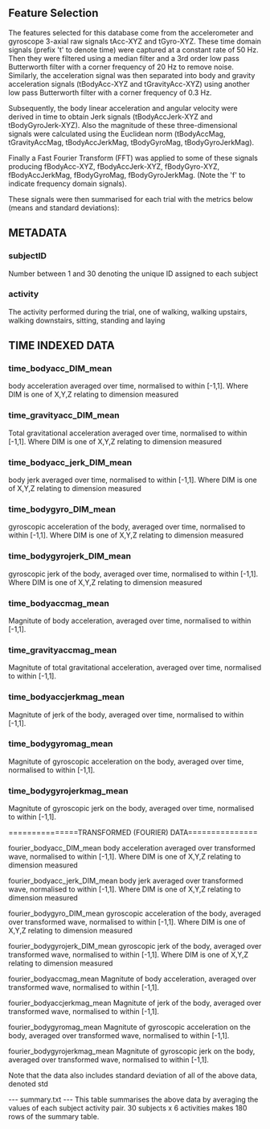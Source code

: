 ## Feature Selection 

The features selected for this database come from the accelerometer and gyroscope 3-axial raw signals tAcc-XYZ and tGyro-XYZ. These time domain signals (prefix 't' to denote time) were captured at a constant rate of 50 Hz. Then they were filtered using a median filter and a 3rd order low pass Butterworth filter with a corner frequency of 20 Hz to remove noise. Similarly, the acceleration signal was then separated into body and gravity acceleration signals (tBodyAcc-XYZ and tGravityAcc-XYZ) using another low pass Butterworth filter with a corner frequency of 0.3 Hz. 

Subsequently, the body linear acceleration and angular velocity were derived in time to obtain Jerk signals (tBodyAccJerk-XYZ and tBodyGyroJerk-XYZ). Also the magnitude of these three-dimensional signals were calculated using the Euclidean norm (tBodyAccMag, tGravityAccMag, tBodyAccJerkMag, tBodyGyroMag, tBodyGyroJerkMag). 

Finally a Fast Fourier Transform (FFT) was applied to some of these signals producing fBodyAcc-XYZ, fBodyAccJerk-XYZ, fBodyGyro-XYZ, fBodyAccJerkMag, fBodyGyroMag, fBodyGyroJerkMag. (Note the 'f' to indicate frequency domain signals). 


These signals were then summarised for each trial with the metrics below (means and standard deviations):

## METADATA

### subjectID
Number between 1 and 30 denoting the unique ID assigned to each subject
### activity
The activity performed during the trial, one of walking, walking upstairs, walking downstairs, sitting, standing and laying
	
## TIME INDEXED DATA	
### time_bodyacc_DIM_mean
body acceleration averaged over time, normalised to within [-1,1]. Where DIM is one of X,Y,Z relating to dimension measured

### time_gravityacc_DIM_mean
Total gravitational acceleration averaged over time, normalised to within [-1,1]. Where DIM is one of X,Y,Z relating to dimension measured

### time_bodyacc_jerk_DIM_mean
body jerk averaged over time, normalised to within [-1,1]. Where DIM is one of X,Y,Z relating to dimension measured

### time_bodygyro_DIM_mean
gyroscopic acceleration of the body, averaged over time, normalised to within [-1,1]. Where DIM is one of X,Y,Z relating to dimension measured

### time_bodygyrojerk_DIM_mean
gyroscopic jerk of the body, averaged over time, normalised to within [-1,1]. Where DIM is one of X,Y,Z relating to dimension measured

### time_bodyaccmag_mean
Magnitute of body acceleration, averaged over time, normalised to within [-1,1].

### time_gravityaccmag_mean
Magnitute of total gravitational acceleration, averaged over time, normalised to within [-1,1].
	
### time_bodyaccjerkmag_mean
Magnitute of jerk of the body, averaged over time, normalised to within [-1,1].

### time_bodygyromag_mean
Magnitute of gyroscopic acceleration on the body, averaged over time, normalised to within [-1,1].

### time_bodygyrojerkmag_mean
Magnitute of gyroscopic jerk on the body, averaged over time, normalised to within [-1,1].
	
	
===============TRANSFORMED (FOURIER) DATA===============

fourier_bodyacc_DIM_mean
	body acceleration averaged over transformed wave, normalised to within [-1,1]. Where DIM is one of X,Y,Z relating to dimension measured

fourier_bodyacc_jerk_DIM_mean
	body jerk averaged over transformed wave, normalised to within [-1,1]. Where DIM is one of X,Y,Z relating to dimension measured

fourier_bodygyro_DIM_mean
	gyroscopic acceleration of the body, averaged over transformed wave, normalised to within [-1,1]. Where DIM is one of X,Y,Z relating to dimension measured

fourier_bodygyrojerk_DIM_mean
	gyroscopic jerk of the body, averaged over transformed wave, normalised to within [-1,1]. Where DIM is one of X,Y,Z relating to dimension measured

fourier_bodyaccmag_mean
	Magnitute of body acceleration, averaged over transformed wave, normalised to within [-1,1].

	
fourier_bodyaccjerkmag_mean
	Magnitute of jerk of the body, averaged over transformed wave, normalised to within [-1,1].

fourier_bodygyromag_mean
	Magnitute of gyroscopic acceleration on the body, averaged over transformed wave, normalised to within [-1,1].

fourier_bodygyrojerkmag_mean
	Magnitute of gyroscopic jerk on the body, averaged over transformed wave, normalised to within [-1,1].	


Note that the data also includes standard deviation of all of the above data, denoted std
	
--- summary.txt ---
This table summarises the above data by averaging the values of each subject activity pair. 30 subjects x 6 activities makes 180 rows of the summary table.
